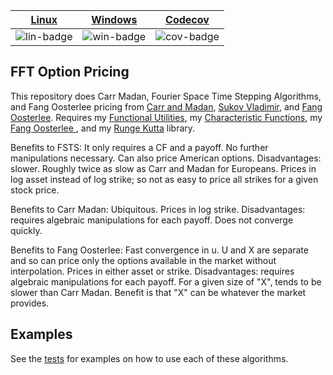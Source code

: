 | [Linux][lin-link] | [Windows][win-link] | [Codecov][cov-link] |
| :---------------: | :-----------------: | :-------------------: |
| ![lin-badge]      | ![win-badge]        | ![cov-badge]          |

[lin-badge]: https://travis-ci.org/phillyfan1138/FFTOptionPricing.svg?branch=master "Travis build status"
[lin-link]:  https://travis-ci.org/phillyfan1138/FFTOptionPricing "Travis build status"
[win-badge]: https://ci.appveyor.com/api/projects/status/i7agjioyxflo0xgq?svg=true "AppVeyor build status"
[win-link]:  https://ci.appveyor.com/project/phillyfan1138/fftoptionpricing "AppVeyor build status"
[cov-badge]: https://codecov.io/gh/phillyfan1138/FFTOptionPricing/branch/master/graph/badge.svg
[cov-link]:  https://codecov.io/gh/phillyfan1138/FFTOptionPricing



## FFT Option Pricing

This repository does Carr Madan, Fourier Space Time Stepping Algorithms, and Fang Oosterlee pricing from <a href="http://engineering.nyu.edu/files/jcfpub.pdf">Carr and Madan</a>, <a href="https://tspace.library.utoronto.ca/bitstream/1807/19300/1/Surkov_Vladimir_200911_PhD_Thesis.pdf">Sukov Vladimir</a>, and <a href="http://ta.twi.tudelft.nl/mf/users/oosterle/oosterlee/COS.pdf">Fang Oosterlee</a>. 
Requires my <a href="https://github.com/phillyfan1138/FunctionalUtilities">Functional Utilities</a>, my <a href="https://github.com/phillyfan1138/CharacteristicFunctions">Characteristic Functions</a>, my <a href="https://github.com/phillyfan1138/FangOost">Fang Oosterlee </a>, and my <a href="https://github.com/phillyfan1138/RungeKutta">Runge Kutta</a> library.  

Benefits to FSTS: It only requires a CF and a payoff.  No further manipulations necessary.  Can also price American options.  Disadvantages: slower.  Roughly twice as slow as Carr and Madan for Europeans.  Prices in log asset instead of log strike; so not as easy to price all strikes for a given stock price. 

Benefits to Carr Madan: Ubiquitous. Prices in log strike.  Disadvantages: requires algebraic manipulations for each payoff.  Does not converge quickly.

Benefits to Fang Oosterlee:  Fast convergence in u.  U and X are separate and so can price only the options available in the market without interpolation.  Prices in either asset or strike.  Disadvantages: requires algebraic manipulations for each payoff.   For a given size of "X", tends to be slower than Carr Madan.  Benefit is that "X" can be whatever the market provides. 

## Examples

See the [tests](./test.cpp) for examples on how to use each of these algorithms.

